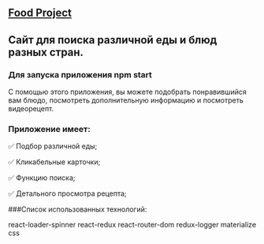 ## [Food Project](https://maks-ru.github.io/food-project/)

## Сайт для поиска различной еды и блюд разных стран.

### Для запуска приложения npm start

С помощью этого приложения, вы можете подобрать понравившийся вам блюдо, посмотреть дополнительную информацию и посмотреть видеорецепт.

### Приложение имеет: 
✅ Подбор различной еды;

✅ Кликабельные карточки;

✅ Функцию поиска;

✅ Детального просмотра рецепта;

###Список использованных технологий:

react-loader-spinner
react-redux
react-router-dom
redux-logger
materialize css

